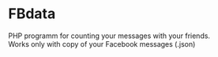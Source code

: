 # FBdata
PHP programm for counting your messages with your friends. <br>
Works only with copy of your Facebook messages (.json)
